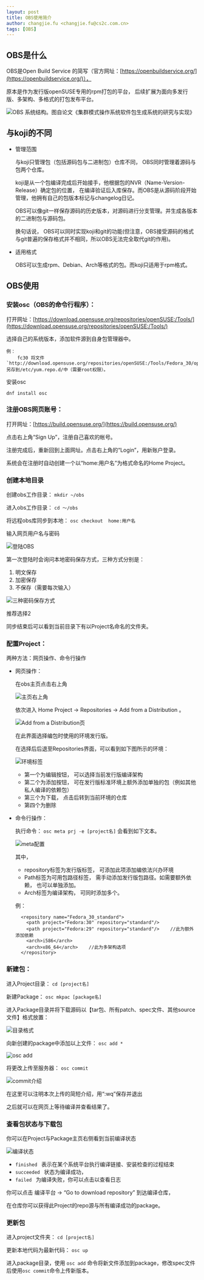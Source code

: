 ```yaml
---
layout: post
title: OBS使用简介
author: changjie.fu <changjie.fu@cs2c.com.cn>
tags: [OBS]
---
```


## OBS是什么
OBS是Open Build Service 的简写（官方网址：[https://openbuildservice.org/](https://openbuildservice.org/)）， 

原本是作为发行版openSUSE专用的rpm打包的平台， 后续扩展为面向多发行版、多架构、多格式的打包发布平台。

![OBS 系统结构。图自论文《集群模式操作系统软件包生成系统的研究与实现》](https://images.gitee.com/uploads/images/2020/0221/205813_a8818b8a_5682433.png "2020-02-21 16-52-25 的屏幕截图.png")

## 与koji的不同
- 管理范围

    与koji只管理包（包括源码包与二进制包）仓库不同， OBS同时管理着源码与包两个仓库。
    
    koji是从一个包编译完成后开始接手，他根据包的NVR（Name-Version-Release）确定包的位置， 在编译验证后入库保存。而OBS是从源码阶段开始管理，他拥有自己的包版本标记与changelog日记。

    OBS可以像git一样保存源码的历史版本，对源码进行分支管理。并生成各版本的二进制包与源码包。

    换句话说， OBS可以同时实现koji和git的功能(但注意，OBS接受源码的格式与git普遍的保存格式并不相同，所以OBS无法完全取代git的作用)。
- 适用格式
    
    OBS可以生成rpm、Debian、Arch等格式的包。而koji只适用于rpm格式。



## OBS使用
### 安装osc（OBS的命令行程序）：
打开网址：[https://download.opensuse.org/repositories/openSUSE:/Tools/](https://download.opensuse.org/repositories/openSUSE:/Tools/)

选择自己的系统版本，添加软件源到自身包管理器中。

    例：  
        fc30 将文件`http://download.opensuse.org/repositories/openSUSE:/Tools/Fedora_30/openSUSE:Tools.repo`另存到/etc/yum.repo.d/中（需要root权限）。

安装osc

`dnf install osc`

### 注册OBS网页账号：
打开网址：[https://build.opensuse.org/](https://build.opensuse.org/)

点击右上角“Sign Up”，注册自己喜欢的帐号。

注册完成后，重新回到上面网址。点击右上角的“Login”，用新账户登录。

系统会在注册时自动创建一个以“home:用户名”为格式命名的Home Project。

### 创建本地目录
创建obs工作目录：
`mkdir ~/obs`

进入obs工作目录：
`cd ～/obs`


将远程obs库同步到本地：
`osc checkout  home:用户名`

输入网页用户名与密码

![登陆OBS](https://images.gitee.com/uploads/images/2020/0221/212536_da404367_5682433.png "2020-02-21 11-00-38 的屏幕截图.png")

第一次登陆时会询问本地密码保存方式，三种方式分别是：


1. 明文保存
2. 加密保存
3. 不保存（需要每次输入） 


![三种密码保存方式](https://images.gitee.com/uploads/images/2020/0221/212259_3542b451_5682433.png "2020-02-21 11-00-53 的屏幕截图.png")

推荐选择2

同步结束后可以看到当前目录下有以Project名命名的文件夹。

### 配置Project：

两种方法：网页操作、命令行操作

- 网页操作： 
    
    在obs主页点击右上角
    
    ![主页右上角](https://images.gitee.com/uploads/images/2020/0221/212734_dd018e80_5682433.png "2020-02-21 15-46-03 的屏幕截图.png")

    依次进入 Home Project -> Repositories -> Add from a Distribution 。

    ![Add from a Distribution页](https://images.gitee.com/uploads/images/2020/0221/213614_78cabe6b_5682433.png "2020-02-21 21-35-54 的屏幕截图.png")

    在此界面选择编包时使用的环境发行版。

    在选择后后退至Repositories界面，可以看到如下图所示的环境：

    ![环境标签](https://images.gitee.com/uploads/images/2020/0221/213757_668efef6_5682433.png "2020-02-21 15-54-45 的屏幕截图.png")


    - 第一个为编辑按钮， 可以选择当前发行版编译架构
    - 第二个为添加按钮， 可在发行版标准环境上额外添加单独的包（例如其他私人编译的依赖包）
    - 第三个为下载， 点击后转到当前环境的仓库
    - 第四个为删除

- 命令行操作：

    执行命令：
    `osc meta prj -e [project名]` 
    会看到如下文本。

    ![meta配置](https://images.gitee.com/uploads/images/2020/0221/214042_1335a546_5682433.png "2020-02-21 16-03-30 的屏幕截图.png")

    其中，


    - repository标签为发行版标签， 可添加此项添加编依法兴办环境
    - Path标签为可用包路径标签， 需手动添加发行版包路径。如需要额外依赖， 也可以单独添加。
    - Arch标签为编译架构， 可同时添加多个。

    例：

    ```
      <repository name="Fedora_30_standard">
        <path project="Fedora:30" repository="standard"/>
        <path project="Fedora:29" repository="standard"/>    //此为额外添加依赖
        <arch>i586</arch>
        <arch>x86_64</arch>    //此为多架构选项
      </repository>
    ```

### 新建包：

进入Project目录：
 `cd [project名]`

新建Package：
`osc mkpac [package名]`

进入Package目录并将下载源码以【tar包、所有patch、spec文件、其他source文件】格式放置：

![目录格式](https://images.gitee.com/uploads/images/2020/0221/214554_80154fa6_5682433.png "2020-02-21 15-11-32 的屏幕截图.png")

向新创建的package中添加以上文件：
`osc add * `

![osc add](https://images.gitee.com/uploads/images/2020/0221/214718_62b04827_5682433.png "图片1.png")

将更改上传至服务器：
`osc commit`

![commit介绍](https://images.gitee.com/uploads/images/2020/0221/214827_e6de68ab_5682433.png "2020-02-21 15-25-19 的屏幕截图.png")

在这里可以注明本次上传的简短介绍，用“:wq”保存并退出

之后就可以在网页上等待编译并查看结果了。

### 查看包状态与下载包

你可以在Project与Package主页右侧看到当前编译状态

![编译状态](https://images.gitee.com/uploads/images/2020/0221/215240_9ec1a02c_5682433.png "2020-02-21 21-50-40 的屏幕截图.png")


- `finished `   表示在某个系统平台执行编译链接、安装检查的过程结束
- `succeeded `  状态为编译成功， 
- `failed `     为编译失败，你可以点击以查看日志

你可以点击 编译平台 -> “Go to download repository” 到达编译仓库，

在仓库你可以获得此Project的repo源与所有编译成功的package。

### 更新包

进入project文件夹： 
`cd [project名]`

更新本地代码为最新代码： 
`osc up `

进入package目录，使用 `osc add` 命令将新文件添加到package，修改spec文件后使用`osc commit`命令上传新版本。


